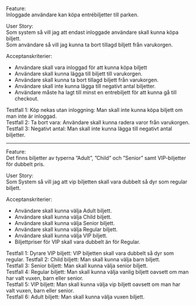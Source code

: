 Feature:  
Inloggade användare kan köpa entrébiljetter till parken.

User Story:  
Som system så vill jag att endast inloggade användare skall kunna köpa biljett.  
Som användare så vill jag kunna ta bort tillagd biljett från varukorgen.

Acceptanskriterier:
- Användare skall vara inloggad för att kunna köpa biljett
- Användare skall kunna lägga till biljett till varukorgen.
- Användare skall kunna ta bort tillagd biljett från varukorgen.
- Användare skall inte kunna lägga till negativt antal biljetter.
- Användare måste ha lagt till minst en entrebiljett för att kunna gå till checkout.  

Testfall 1: Köp nekas utan inloggning: Man skall inte kunna köpa biljett om man inte är inloggad.  
Testfall 2: Ta bort vara: Användare skall kunna radera varor från varukorgen.  
Testfall 3: Negativt antal: Man skall inte kunna lägga till negativt antal biljetter.  
 
---

Feature:  
Det finns biljetter av typerna ”Adult”, ”Child” och ”Senior” samt VIP-biljetter för dubbelt pris.

User Story:  
Som System så vill jag att vip biljetten skall vara dubbelt så dyr som regular biljett.

Acceptanskriterier:
- Användare skall kunna välja Adult biljett.
- Användare skall kunna välja Child biljett.
- Användare skall kunna välja Senior biljett.
- Användare skall kunna välja Regular biljett.
- Användare skall kunna välja VIP biljett.
- Biljettpriser för VIP skall vara dubbelt än för Regular.

Testfall 1: Dyrare VIP biljett: VIP biljetten skall vara dubbelt så dyr som regular. 
Testfall 2: Child biljett: Man skall kunna välja barn biljett.  
Testfall 3: Senior biljett: Man skall kunna välja senior biljett.  
Testfall 4: Regular biljett: Man skall kunna välja vanlig biljett oavsett om man har valt vuxen, barn eller senior.  
Testfall 5: VIP biljett: Man skall kunna välja vip biljett oavsett om man har valt vuxen, barn eller senior.  
Testfall 6: Adult biljett: Man skall kunna välja vuxen biljett. 